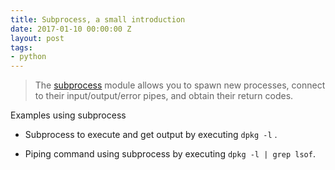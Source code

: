 ```yaml
---
title: Subprocess, a small introduction
date: 2017-01-10 00:00:00 Z
layout: post
tags:
- python
---
```


> The [subprocess](https://docs.python.org/3.4/library/subprocess.html) module allows you to spawn new processes, connect to their input/output/error pipes, and obtain their return codes.

Examples using subprocess

* Subprocess to execute and get output by executing `dpkg -l` .
<script src="https://gist.github.com/{{site.github}}/1b07f9dbcff3958a22a502bc57504d92.js"></script>

* Piping command using subprocess by executing `dpkg -l | grep lsof`.
<script src="https://gist.github.com/{{site.github}}/da6d7e3f54cab9474b935d3a75c23e8a.js"></script>
